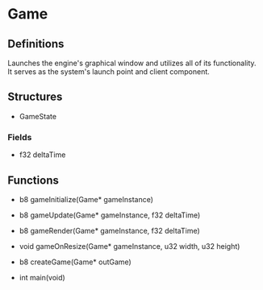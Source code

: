 # Game

## Definitions

Launches the engine's graphical window and utilizes all of its functionality. It serves as the system's launch point and client component.

## Structures

- GameState

### Fields

- f32 deltaTime

## Functions

- b8 gameInitialize(Game* gameInstance)

- b8 gameUpdate(Game* gameInstance, f32 deltaTime)

- b8 gameRender(Game* gameInstance, f32 deltaTime)

- void gameOnResize(Game* gameInstance, u32 width, u32 height)

- b8 createGame(Game* outGame)

- int main(void)
